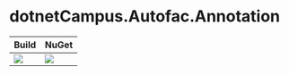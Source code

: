 # dotnetCampus.Autofac.Annotation

| Build | NuGet |
|--|--|
|![](https://github.com/dotnet-campus/dotnetCampus.Autofac.Annotation/workflows/.NET%20Core/badge.svg)|[![](https://img.shields.io/nuget/v/dotnetCampus.Autofac.Annotation.svg)](https://www.nuget.org/packages/dotnetCampus.Autofac.Annotation)|